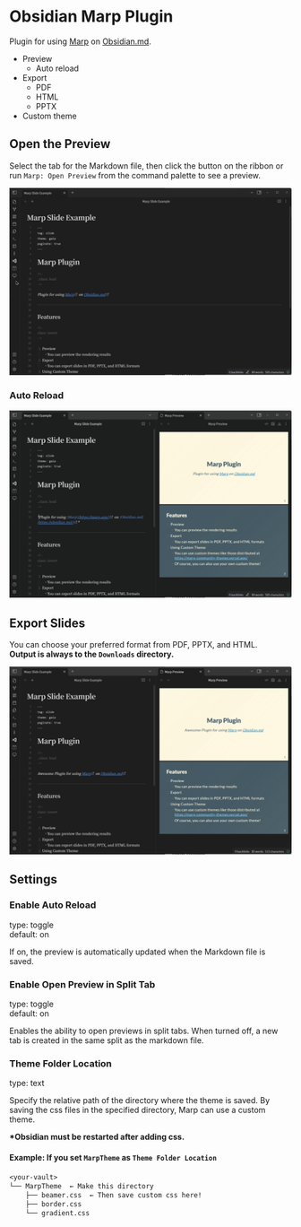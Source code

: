 # Obsidian Marp Plugin

Plugin for using [Marp](https://marp.app/) on [Obsidian.md](https://obsidian.md/).

- Preview
  - Auto reload
- Export
  - PDF
  - HTML
  - PPTX
- Custom theme

## Open the Preview

Select the tab for the Markdown file, then click the button on the ribbon or run `Marp: Open Preview` from the command palette to see a preview.

![open_preview](docs/open_preview.gif)

### Auto Reload

![auto_reload](docs/auto_reload.gif)

## Export Slides

You can choose your preferred format from PDF, PPTX, and HTML.  
**Output is always to the `Downloads` directory.**

![export](docs/export.gif)

## Settings

### Enable Auto Reload

type: toggle  
default: on

If on, the preview is automatically updated when the Markdown file is saved.

### Enable Open Preview in Split Tab

type: toggle  
default: on

Enables the ability to open previews in split tabs. When turned off, a new tab is created in the same split as the markdown file.

### Theme Folder Location

type: text

Specify the relative path of the directory where the theme is saved. By saving the css files in the specified directory, Marp can use a custom theme.

**\*Obsidian must be restarted after adding css.**

#### Example: If you set `MarpTheme` as `Theme Folder Location`

```text
<your-vault>
└── MarpTheme  ← Make this directory
    ├── beamer.css  ← Then save custom css here!
    ├── border.css
    └── gradient.css
```
